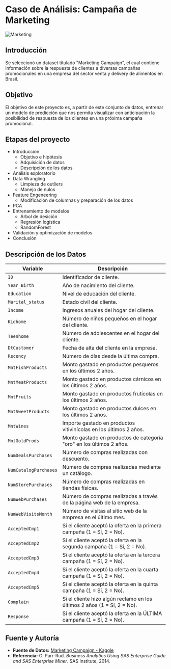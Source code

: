 # Caso de Análisis: Campaña de Marketing
![Marketing](https://www.sneakerlost.es/hubfs/Alineacion-ventas-y-marketing-01.png)

## Introducción
Se seleccionó un dataset titulado "Marketing Campaign", el cual contiene información sobre la respuesta de clientes a diversas campañas promocionales en una empresa del sector venta y delivery de alimentos en Brasil. 

## Objetivo
El objetivo de este proyecto es, a partir de este conjunto de datos, entrenar un modelo de predicción que nos permita visualizar con anticipación la posibilidad de respuesta de los clientes en una próxima campaña promocional.

## Etapas del proyecto
* Introduccion
  - Objetivo e hipótesis
  - Adquisición de datos
  - Descripción de los datos
* Análisis exploratorio
* Data Wrangling
  - Limpieza de outliers
  - Manejo de nulos
* Feature Engeneering
  - Modificación de columnas y preparación de los datos
* PCA
* Entrenamiento de modelos
  - Árbol de desición
  - Regresión logística
  - RandomForest
* Validación y optimización de modelos
* Conclusión

## Descripción de los Datos
| **Variable**           | **Descripción**                                                           |
|------------------------|---------------------------------------------------------------------------|
| `ID`                   | Identificador de cliente.                                                 |
| `Year_Birth`           | Año de nacimiento del cliente.                                            |
| `Education`            | Nivel de educación del cliente.                                           |
| `Marital_status`       | Estado civil del cliente.                                                 |
| `Income`               | Ingresos anuales del hogar del cliente.                                   |
| `Kidhome`              | Número de niños pequeños en el hogar del cliente.                         |
| `Teenhome`             | Número de adolescentes en el hogar del cliente.                           |
| `DtCustomer`           | Fecha de alta del cliente en la empresa.                                  |
| `Recency`              | Número de días desde la última compra.                                    |
| `MntFishProducts`      | Monto gastado en productos pesqueros en los últimos 2 años.               |
| `MntMeatProducts`      | Monto gastado en productos cárnicos en los últimos 2 años.                |
| `MntFruits`            | Monto gastado en productos frutícolas en los últimos 2 años.              |
| `MntSweetProducts`     | Monto gastado en productos dulces en los últimos 2 años.                  |
| `MntWines`             | Importe gastado en productos vitivinícolas en los últimos 2 años.         |
| `MntGoldProds`         | Monto gastado en productos de categoría "oro" en los últimos 2 años.      |
| `NumDealsPurchases`    | Número de compras realizadas con descuento.                               |
| `NumCatalogPurchases`  | Número de compras realizadas mediante un catálogo.                        |
| `NumStorePurchases`    | Número de compras realizadas en tiendas físicas.                          |
| `NumWebPurchases`      | Número de compras realizadas a través de la página web de la empresa.     |
| `NumWebVisitsMonth`    | Número de visitas al sitio web de la empresa en el último mes.            |
| `AcceptedCmp1`         | Si el cliente aceptó la oferta en la primera campaña (1 = Sí, 2 = No).    |
| `AcceptedCmp2`         | Si el cliente aceptó la oferta en la segunda campaña (1 = Sí, 2 = No).    |
| `AcceptedCmp3`         | Si el cliente aceptó la oferta en la tercera campaña (1 = Sí, 2 = No).    |
| `AcceptedCmp4`         | Si el cliente aceptó la oferta en la cuarta campaña (1 = Sí, 2 = No).     |
| `AcceptedCmp5`         | Si el cliente aceptó la oferta en la quinta campaña (1 = Sí, 2 = No).     |
| `Complain`             | Si el cliente hizo algún reclamo en los últimos 2 años (1 = Sí, 2 = No).  |
| `Response`             | Si el cliente aceptó la oferta en la ÚLTIMA campaña (1 = Sí, 2 = No).     |


## Fuente y Autoría
- **Fuente de Datos:** [Marketing Campaign - Kaggle](https://www.kaggle.com)  
- **Referencia:** O. Parr-Rud. *Business Analytics Using SAS Enterprise Guide and SAS Enterprise Miner*. SAS Institute, 2014.
